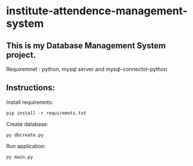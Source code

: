 # institute-attendence-management-system

## This is my Database Management System project.

Requiremnet : python, mysql server and mysql-connector-python

## Instructions:

Install requiremnts:

```
pip install -r requiremnts.txt
```

Create database:

```
py dbcreate.py
```

Run application:

```
py main.py
```